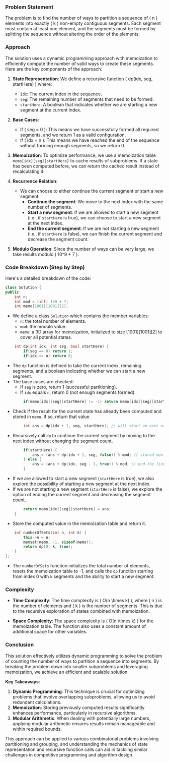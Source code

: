 ### Problem Statement

The problem is to find the number of ways to partition a sequence of \( n \) elements into exactly \( k \) non-empty contiguous segments. Each segment must contain at least one element, and the segments must be formed by splitting the sequence without altering the order of the elements.

### Approach

The solution uses a dynamic programming approach with memoization to efficiently compute the number of valid ways to create these segments. Here are the key components of the approach:

1. **State Representation**: We define a recursive function \( dp(idx, seg, startHere) \) where:
   - `idx`: The current index in the sequence.
   - `seg`: The remaining number of segments that need to be formed.
   - `startHere`: A boolean that indicates whether we are starting a new segment at the current index.

2. **Base Cases**:
   - If \( seg = 0 \): This means we have successfully formed all required segments, and we return 1 as a valid configuration.
   - If \( idx = n \): This means we have reached the end of the sequence without forming enough segments, so we return 0.

3. **Memoization**: To optimize performance, we use a memoization table `memo[idx][seg][startHere]` to cache results of subproblems. If a state has been computed before, we can return the cached result instead of recalculating it.

4. **Recurrence Relation**:
   - We can choose to either continue the current segment or start a new segment:
     - **Continue the segment**: We move to the next index with the same number of segments.
     - **Start a new segment**: If we are allowed to start a new segment (i.e., if `startHere` is true), we can choose to start a new segment at the next index.
     - **End the current segment**: If we are not starting a new segment (i.e., if `startHere` is false), we can finish the current segment and decrease the segment count.

5. **Modulo Operation**: Since the number of ways can be very large, we take results modulo \( 10^9 + 7 \).

### Code Breakdown (Step by Step)

Here's a detailed breakdown of the code:

```cpp
class Solution {
public:
    int n;
    int mod = (int) 1e9 + 7;
    int memo[1001][1001][2];
```
- We define a class `Solution` which contains the member variables:
  - `n`: the total number of elements.
  - `mod`: the modulo value.
  - `memo`: a 3D array for memoization, initialized to size [1001][1001][2] to cover all potential states.

```cpp
    int dp(int idx, int seg, bool startHere) {
        if(seg == 0) return 1;
        if(idx == n) return 0;
```
- The `dp` function is defined to take the current index, remaining segments, and a boolean indicating whether we can start a new segment.
- The base cases are checked:
  - If `seg` is zero, return 1 (successful partitioning).
  - If `idx` equals `n`, return 0 (not enough segments formed).

```cpp
        if(memo[idx][seg][startHere] != -1) return memo[idx][seg][startHere];
```
- Check if the result for the current state has already been computed and stored in `memo`. If so, return that value.

```cpp
        int ans = dp(idx + 1, seg, startHere); // will start on next or continue the seg
```
- Recursively call `dp` to continue the current segment by moving to the next index without changing the segment count.

```cpp
        if(startHere) {
            ans = (ans + dp(idx + 1, seg, false)) % mod; // stared new line            
        } else {
            ans = (ans + dp(idx, seg - 1, true)) % mod; // end the line here            
        }
```
- If we are allowed to start a new segment (`startHere` is true), we also explore the possibility of starting a new segment at the next index.
- If we are not starting a new segment (`startHere` is false), we explore the option of ending the current segment and decreasing the segment count.

```cpp
        return memo[idx][seg][startHere] = ans;
    }
```
- Store the computed value in the memoization table and return it.

```cpp
    int numberOfSets(int n, int k) {
        this->n = n;
        memset(memo, -1, sizeof(memo));
        return dp(0, k, true);
    }
};
```
- The `numberOfSets` function initializes the total number of elements, resets the memoization table to -1, and calls the `dp` function starting from index 0 with `k` segments and the ability to start a new segment.

### Complexity

- **Time Complexity**: The time complexity is \( O(n \times k) \), where \( n \) is the number of elements and \( k \) is the number of segments. This is due to the recursive exploration of states combined with memoization.
  
- **Space Complexity**: The space complexity is \( O(n \times k) \) for the memoization table. The function also uses a constant amount of additional space for other variables.

### Conclusion

This solution effectively utilizes dynamic programming to solve the problem of counting the number of ways to partition a sequence into segments. By breaking the problem down into smaller subproblems and leveraging memoization, we achieve an efficient and scalable solution.

**Key Takeaways**:
1. **Dynamic Programming**: This technique is crucial for optimizing problems that involve overlapping subproblems, allowing us to avoid redundant calculations.
2. **Memoization**: Storing previously computed results significantly enhances performance, particularly in recursive algorithms.
3. **Modular Arithmetic**: When dealing with potentially large numbers, applying modular arithmetic ensures results remain manageable and within required bounds.

This approach can be applied to various combinatorial problems involving partitioning and grouping, and understanding the mechanics of state representation and recursive function calls can aid in tackling similar challenges in competitive programming and algorithm design.